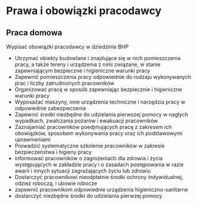 # Prawa i obowiązki pracodawcy
## Praca domowa
Wypisać obowiązki pracodawcy w dziedzinie BHP
- Utrzymać obiekty budowlane i znajdujące się w nich pomieszczenia pracy, a także tereny i urządzenia z nimi związane, w stanie zapewniającym bezpieczne i higieniczne warunki pracy
- Zapewnić pomieszczenia pracy odpowiednie do rodzaju wykonywanych prac i liczby zatrudnionych pracowników
- Organizować pracę w sposób zapewniając bezpiecznie i higieniczne warunki pracy
- Wyposażać maszyny, inne urządzenia techniczne i narzędzia pracy w odpowiednie zabezpieczenia
- Zapewnić środki niezbędne do udzielania pierwszej pomocy w nagłych wypadkach, zwalczania pożarów i ewakuacji pracowników
- Zaznajamiać pracowników poedjmujących pracę z zakresem ich obowiązków, sposobem wykonywania pracy oraz ich podstawowymi uprawnieniami
- Prowadzić systematyczne szkolenie pracowników w zakresie bezpieczeństwa i higieny pracy
- informować pracowników o zagrożeniach dla zdrowia i życia występujących w zakładzie pracy i o zasadach postępowania w razie awarii i innych sytuacji zagrażających życiu lub zdrowiu
- Dostarczyć pracownikowi nieodpłatnie środki ochrony indywidualnej, odzież roboczą, i ubowie robocze
- zapewnić pracownikom odpowiednie urządzenia higieniczno-sanitarne
- dostarczyć niezbędne środki do udzielania pierwzej pomocy

